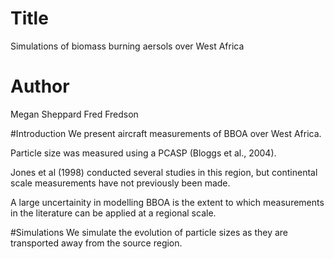 # Title
Simulations of biomass burning aersols over West Africa 

# Author
Megan Sheppard
Fred Fredson

#Introduction
We present aircraft measurements of BBOA over West Africa.

Particle size was measured using a PCASP (Bloggs et al., 2004).

Jones et al (1998) conducted several studies in this region, 
but continental scale measurements have not previously been made. 

A large uncertainity in modelling BBOA is the extent to which
measurements in the literature can be applied at a regional
scale.

#Simulations
We simulate the evolution of particle sizes as they are
transported away from the source region. 


